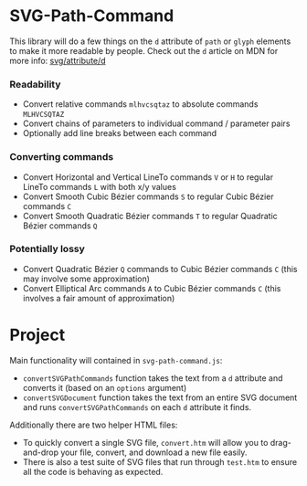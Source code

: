 # SVG-Path-Command
This library will do a few things on the `d` attribute of `path` or `glyph` elements 
to make it more readable by people. Check out the `d` article on MDN for more 
info: [svg/attribute/d](https://developer.mozilla.org/en-US/docs/Web/SVG/Attribute/d)

### Readability
 - Convert relative commands `mlhvcsqtaz` to absolute commands `MLHVCSQTAZ`
 - Convert chains of parameters to individual command / parameter pairs
 - Optionally add line breaks between each command

### Converting commands
 - Convert Horizontal and Vertical LineTo commands `V` or `H` to regular LineTo commands `L` with both x/y values
 - Convert Smooth Cubic Bézier commands `S` to regular Cubic Bézier commands `C`
 - Convert Smooth Quadratic Bézier commands `T` to regular Quadratic Bézier commands `Q`

### Potentially lossy
 - Convert Quadratic Bézier `Q` commands to Cubic Bézier commands `C` (this may involve some approximation)
 - Convert Elliptical Arc commands `A` to Cubic Bézier commands `C` (this involves a fair amount of approximation)


# Project
Main functionality will contained in `svg-path-command.js`:

 - `convertSVGPathCommands` function takes the text from a `d` attribute and converts it (based on an `options` argument)
 - `convertSVGDocument` function takes the text from an entire SVG document and runs `convertSVGPathCommands` on each `d` attribute it finds.

Additionally there are two helper HTML files:
 - To quickly convert a single SVG file, `convert.htm` will allow you to drag-and-drop your file, convert, and download a new file easily.
 - There is also a test suite of SVG files that run through `test.htm` to ensure all the code is behaving as expected.